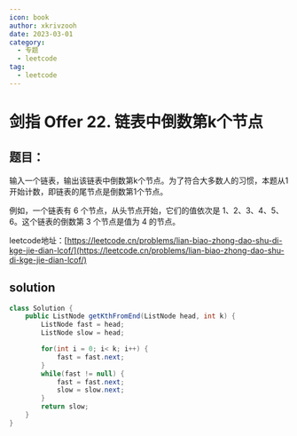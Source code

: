 ```yaml
---
icon: book
author: xkrivzooh
date: 2023-03-01
category:
  - 专题
  - leetcode
tag:
  - leetcode
---
```


# 剑指 Offer 22. 链表中倒数第k个节点

## 题目：

输入一个链表，输出该链表中倒数第k个节点。为了符合大多数人的习惯，本题从1开始计数，即链表的尾节点是倒数第1个节点。

例如，一个链表有 6 个节点，从头节点开始，它们的值依次是 1、2、3、4、5、6。这个链表的倒数第 3 个节点是值为 4 的节点。


leetcode地址：[https://leetcode.cn/problems/lian-biao-zhong-dao-shu-di-kge-jie-dian-lcof/](https://leetcode.cn/problems/lian-biao-zhong-dao-shu-di-kge-jie-dian-lcof/)



## solution

```java
class Solution {
    public ListNode getKthFromEnd(ListNode head, int k) {
        ListNode fast = head;
        ListNode slow = head;

        for(int i = 0; i< k; i++) {
            fast = fast.next;
        }
        while(fast != null) {
            fast = fast.next;
            slow = slow.next;
        }
        return slow;
    }
}
```
